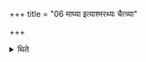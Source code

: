 +++
title = "06 माघ्या इत्याश्मरथ्यः चैत्त्र्या"

+++

<details><summary>थिते</summary>

6. According to Āśmarathya (this is in connection with the Full-moon-day) of Māgha; according to Ālekhana of Caitra.  
</details>
